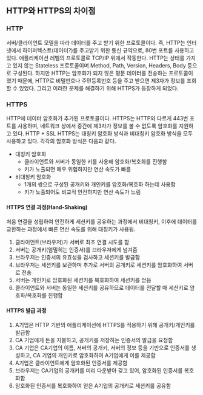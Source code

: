 ## HTTP와 HTTPS의 차이점

### HTTP

서버/클라이언트 모델을 따라 데이터를 주고 받기 위한 프로토콜이다.
즉, HTTP는 인터넷에서 하이퍼텍스트(데이터?)를 주고받기 위한 통신 규약으로, 80번 포트를 사용하고 있다.
애플리케이션 레벨의 프로토콜로 TCP/IP 위에서 작동한다. HTTP는 상태를 가지고 있지 않는 Stateless 프로토콜이며 Method, Path, Version, Headers, Body 등으로 구성된다.
하지만 HTTP는 암호화가 되지 않은 평문 데이터를 전송하는 프로토콜이였기 때문에, HTTP로 비밀번호나 주민등록번호 등을 주고 받으면 제3자가 정보를 조회할 수 있었다. 그리고 이러한 문제를 해결하기 위해 HTTPS가 등장하게 되었다.

### HTTPS

HTTP에 데이터 암호화가 추가된 프로토콜이다. HTTPS는 HTTP와 다르게 443번 포트를 사용하며, 네트워크 상에서 중간에 제3자가 정보를 볼 수 없도록 암호화를 지원하고 있다. HTTP + SSL
HTTPS는 대칭키 암호화 방식과 비대칭키 암호화 방식을 모두 사용하고 있다. 각각의 암호화 방식은 다음과 같다.

- 대칭키 암호화
    - 클라이언트와 서버가 동일한 키를 사용해 암호화/복호화를 진행함
    - 키가 노출되면 매우 위험하지만 연산 속도가 빠름
- 비대칭키 암호화
    - 1개의 쌍으로 구성된 공개키와 개인키를 암호화/복호화 하는데 사용함
    - 키가 노출되어도 비교적 안전하지만 연산 속도가 느림

#### HTTPS 연결 과정(Hand-Shaking)

처음 연결을 성립하여 안전하게 세션키를 공유하는 과정에서 비대칭키, 이후에 데이터를 교환하는 과정에서 빠른 연산 속도를 위해 대칭키가 사용됨.

1. 클라이언트(브라우저)가 서버로 최초 연결 시도를 함
2. 서버는 공개키(엄밀히는 인증서)를 브라우저에게 넘겨줌
3. 브라우저는 인증서의 유효성을 검사하고 세션키를 발급함
4. 브라우저는 세션키를 보관하며 추가로 서버의 공개키로 세션키를 암호화하여 서버로 전송
5. 서버는 개인키로 암호화된 세션키를 복호화하여 세션키를 얻음
6. 클라이언트와 서버는 동일한 세션키를 공유하므로 데이터를 전달할 때 세션키로 암호화/복호화를 진행함

#### HTTPS 발급 과정

1. A기업은 HTTP 기반의 애플리케이션에 HTTPS를 적용하기 위해 공개키/개인키를 발급함
2. CA 기업에게 돈을 지불하고, 공개키를 저장하는 인증서의 발급을 요청함
3. CA 기업은 CA기업의 이름, 서버의 공개키, 서버의 정보 등을 기반으로 인증서를 생성하고, CA 기업의 개인키로 암호화하여 A기업에게 이를 제공함
4. A기업은 클라이언트에게 암호화된 인증서를 제공함
5. 브라우저는 CA기업의 공개키를 미리 다운받아 갖고 있어, 암호화된 인증서를 복호화함
6. 암호화된 인증서를 복호화하여 얻은 A기업의 공개키로 세션키를 공유함
